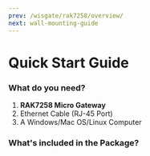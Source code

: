```yaml
---
prev: /wisgate/rak7258/overview/
next: wall-mounting-guide
---
```


# Quick Start Guide

<rk-img
  src="/assets/images/wisgate/rak7258/quickstart/2.quickstart/rak7258-overview2.jpg"
  width="75%"
  figure-number="1"
  caption="RAK7258 Micro Gateway Internal Board"
/>

### What do you need?

1. **RAK7258 Micro Gateway**
2. Ethernet Cable (RJ-45 Port)
3. A Windows/Mac OS/Linux Computer


### What's included in the Package?

<rk-img
  src="/assets/images/wisgate/rak7258/quickstart/2.quickstart/package_contents.jpg"
  width="100%"
  figure-number="2"
  caption="RAK7258 Package Contents"
/>

